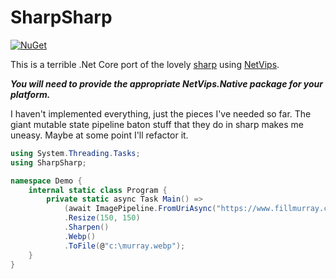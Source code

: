 # SharpSharp

[![NuGet](https://img.shields.io/nuget/v/SharpSharp)](https://www.nuget.org/packages/SharpSharp)

This is a terrible .Net Core port of the lovely [sharp](https://github.com/lovell/sharp/) using [NetVips](https://github.com/kleisauke/net-vips).

**_You will need to provide the appropriate NetVips.Native package for your platform._**

I haven't implemented everything, just the pieces I've needed so far. The giant mutable state pipeline baton stuff that they do in sharp makes me uneasy. Maybe at some point I'll refactor it.

``` csharp
using System.Threading.Tasks;
using SharpSharp;

namespace Demo {
    internal static class Program {
        private static async Task Main() =>
            (await ImagePipeline.FromUriAsync("https://www.fillmurray.com/300/300"))
            .Resize(150, 150)
            .Sharpen()
            .Webp()
            .ToFile(@"c:\murray.webp");
    }
}
```